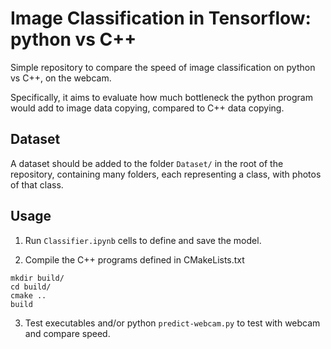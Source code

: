 # Image Classification in Tensorflow: python vs C++ 

Simple repository to compare the speed of image classification on python vs C++, on the webcam. 

Specifically, it aims to evaluate how much bottleneck the python program would add to image data copying, compared to C++ data copying. 

## Dataset

A dataset should be added to the folder `Dataset/` in the root of the repository, containing many folders, each representing a class, with photos of that class. 

## Usage 

1. Run `Classifier.ipynb` cells to define and save the model. 

2. Compile the C++ programs defined in CMakeLists.txt

```ssh
mkdir build/
cd build/
cmake ..
build
```

3. Test executables and/or python `predict-webcam.py` to test with webcam and compare speed. 